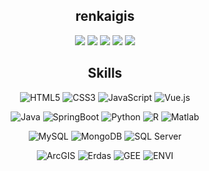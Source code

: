 <div align=center>

## renkaigis

<p>

[![](https://img.shields.io/badge/个人主页-renkaigis.com-blueviolet?logo=)](http://renkaigis.com)
[![](https://img.shields.io/badge/博客-Blog-blue?logo=)](http://blog.renkaigis.com)
[![](https://img.shields.io/badge/GitHub-renkaigis-yellowgreen?logo=github)](https://github.com/renkaigis)
[![](https://img.shields.io/badge/简历-Resume-ff69b4?logo=personio)](http://resume.renkaigis.com)
[![](https://img.shields.io/badge/相册-Photo-green?logo=googlephotos)](http://photo.renkaigis.com)


</p>

## Skills

<p>

![HTML5](https://img.shields.io/badge/-HTML5-red?logo=html5&logoColor=white)
![CSS3](https://img.shields.io/badge/-CSS3-blue?logo=css3&logoColor=white)
![JavaScript](https://img.shields.io/badge/-JavaScript-%23FFC107?style=flat-square&logo=javascript&logoColor=000000&labelColor=%23FFC107&color=%23FFC107)
![Vue.js](https://img.shields.io/badge/-Vue.js-%232c3e50?style=flat-square&logo=Vue.js)
  
</p>

<p>

![Java](https://img.shields.io/badge/-Java-%232c3e50?style=flat-square&logo=java&logoColor=brightgreen)
![SpringBoot](https://img.shields.io/badge/-SpingBoot-%232c3e50?style=flat-square&logo=springboot)
![Python](https://img.shields.io/badge/-Python-%232c3e50?style=flat-square&logo=python)
![R](https://img.shields.io/badge/-R-%232c3e50?style=flat-square&logo=r&logoColor=9cf)
![Matlab](https://img.shields.io/badge/-Matlab-%232c3e50?style=flat-square&logo=numpy&logoColor=ff69b4)

</p>
  
<p>

![MySQL](https://img.shields.io/badge/-MySQL-%232C3A42?style=flat-square&logo=mysql&logoColor=%23ffffff)
![MongoDB](https://img.shields.io/badge/-MongoDB-%232C3A42?style=flat-square&logo=MongoDB&logoColor=green)
![SQL Server](https://img.shields.io/badge/-SQL%20Server-%23282C34?style=flat-square&logo=microsoftsqlserver)

</p>

<p>

![ArcGIS](https://img.shields.io/badge/-ArcGIS-%231a202c?style=flat-square&logo=googlemaps)
![Erdas](https://img.shields.io/badge/-Erdas-%231a202c?style=flat-square&logo=googleplay&logoColor=red)
![GEE](https://img.shields.io/badge/-GEE-%231a202c?style=flat-square&logo=gridsome)
![ENVI](https://img.shields.io/badge/-ENVI-%231a202c?style=flat-square&logo=plangrid&logoColor=orange)

</p>

